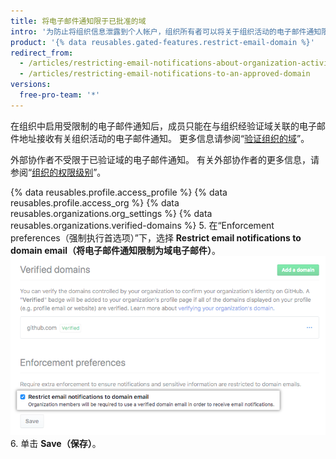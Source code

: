 ```yaml
---
title: 将电子邮件通知限于已批准的域
intro: '为防止将组织信息泄露到个人帐户，组织所有者可以将关于组织活动的电子邮件通知限于经过验证的域。'
product: '{% data reusables.gated-features.restrict-email-domain %}'
redirect_from:
  - /articles/restricting-email-notifications-about-organization-activity-to-an-approved-email-domain/
  - /articles/restricting-email-notifications-to-an-approved-domain
versions:
  free-pro-team: '*'
---
```


在组织中启用受限制的电子邮件通知后，成员只能在与组织经验证域关联的电子邮件地址接收有关组织活动的电子邮件通知。 更多信息请参阅“[验证组织的域](/articles/verifying-your-organization-s-domain)”。

外部协作者不受限于已验证域的电子邮件通知。 有关外部协作者的更多信息，请参阅“[组织的权限级别](/github/setting-up-and-managing-organizations-and-teams/permission-levels-for-an-organization#outside-collaborators)”。

{% data reusables.profile.access_profile %}
{% data reusables.profile.access_org %}
{% data reusables.organizations.org_settings %}
{% data reusables.organizations.verified-domains %}
5. 在“Enforcement preferences（强制执行首选项）”下，选择 **Restrict email notifications to domain email（将电子邮件通知限制为域电子邮件）**。 ![将电子邮件通知限制为经验证域电子邮件的复选框](/assets/images/help/organizations/restrict-email-notifications-to-domain.png)
6. 单击 **Save（保存）**。
